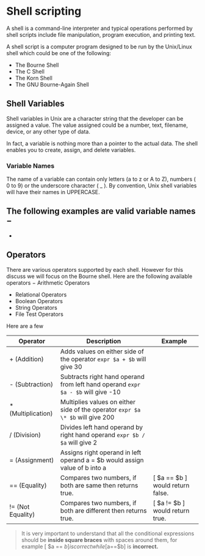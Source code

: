


# Shell scripting
A shell is a command-line interpreter and typical operations performed by shell scripts include file manipulation, program execution, and printing text.

A shell script is a computer program designed to be run by the Unix/Linux shell which could be one of the following:

- The Bourne Shell
- The C Shell
- The Korn Shell
- The GNU Bourne-Again Shell

## Shell Variables
Shell variables in Unix are a character string that the developer can be assigned a value. The value assigned could be a number, text, filename, device, or any other type of data.

In fact, a variable is nothing more than a pointer to the actual data. The shell enables you to create, assign, and delete variables.

### Variable Names
The name of a variable can contain only letters (a to z or A to Z), numbers ( 0 to 9) or the underscore character ( _ ).  By convention, Unix shell variables will have their names in UPPERCASE.

The following examples are valid variable names −
 -
 -

## Operators

There are various operators supported by each shell. However for this discuss we will focus on the Bourne shell. Here are the following available operators
− Arithmetic Operators
- Relational Operators
- Boolean Operators
- String Operators
- File Test Operators

Here are a few

| Operator      |	Description   |	Example |
| ------------- | ------------- | ------- |
| + (Addition)    |	Adds values on either side of the operator	`expr $a + $b` will give 30 |
| - (Subtraction) |	Subtracts right hand operand from left hand operand	`expr $a - $b` will give -10 |
| * (Multiplication) |	Multiplies values on either side of the operator	`expr $a \* $b` will give 200 |
| / (Division)    |	Divides left hand operand by right hand operand	`expr $b / $a` will give 2 |
| = (Assignment) |	Assigns right operand in left operand	a = $b would assign value of b into a
| == (Equality)	 | Compares two numbers, if both are same then returns true. |	[ $a == $b ] would return false. |
| != (Not Equality) |	Compares two numbers, if both are different then returns true. |	[ $a != $b ] would return true. |

> It is very important to understand that all the conditional expressions should be **inside square braces** with spaces around them,
> for example [ $a == $b ] is correct while [$a==$b] is **incorrect.**
